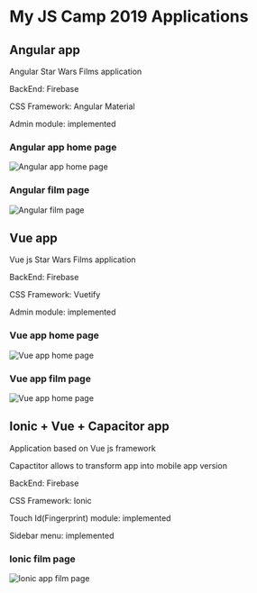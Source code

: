 # My JS Camp 2019 Applications

## Angular app
Angular Star Wars Films application

BackEnd: Firebase

CSS Framework: Angular Material

Admin module: implemented

### Angular app home page

![Angular app home page](http://dl4.joxi.net/drive/2019/09/01/0026/3116/1756204/04/59a42f183d.jpg)

### Angular film page

![Angular film page](http://dl3.joxi.net/drive/2019/09/01/0026/3116/1756204/04/15281fd733.jpg)


## Vue app
Vue js Star Wars Films application

BackEnd: Firebase

CSS Framework: Vuetify

Admin module: implemented

### Vue app home page

![Vue app home page](http://dl3.joxi.net/drive/2019/09/01/0026/3116/1756204/04/4cf6ede899.jpg)

### Vue app film page

![Vue app home page](http://dl4.joxi.net/drive/2019/09/01/0026/3116/1756204/04/2381716a31.jpg)

## Ionic + Vue + Capacitor app
Application based on Vue js framework

Capactitor allows to transform app into mobile app version

BackEnd: Firebase

CSS Framework: Ionic

Touch Id(Fingerprint) module: implemented

Sidebar menu: implemented

### Ionic film page

![Ionic app film page](http://dl4.joxi.net/drive/2019/09/01/0026/3116/1756204/04/10541d97a2.jpg)
